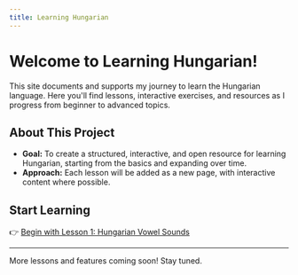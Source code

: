 ```yaml
---
title: Learning Hungarian
---
```


# Welcome to Learning Hungarian!

This site documents and supports my journey to learn the Hungarian language. Here you'll find lessons, interactive exercises, and resources as I progress from beginner to advanced topics.

## About This Project
- **Goal:** To create a structured, interactive, and open resource for learning Hungarian, starting from the basics and expanding over time.
- **Approach:** Each lesson will be added as a new page, with interactive content where possible.

## Start Learning

👉 [Begin with Lesson 1: Hungarian Vowel Sounds](lessons/vowelsounds.html)

---

More lessons and features coming soon! Stay tuned.


